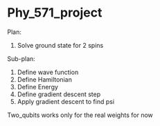 # Phy_571_project

Plan:
1. Solve ground state for 2 spins

Sub-plan:
1. Define wave function
2. Define Hamiltonian
3. Define Energy
4. Define gradient descent step
5. Apply gradient descent to find psi


Two_qubits works only for the real weights for now
